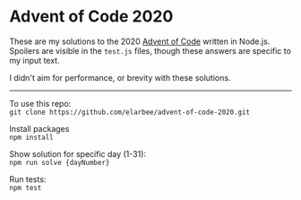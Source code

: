 # **Advent of Code 2020**

These are my solutions to the 2020 [Advent of Code](https://adventofcode.com/2020) written in Node.js.
Spoilers are visible in the `test.js` files, though these answers are specific to my input text.

I didn't aim for performance, or brevity with these solutions.

---

To use this repo:  
`git clone https://github.com/elarbee/advent-of-code-2020.git`

Install packages  
`npm install`

Show solution for specific day (1-31):  
`npm run solve {dayNumber}`

Run tests:  
`npm test`